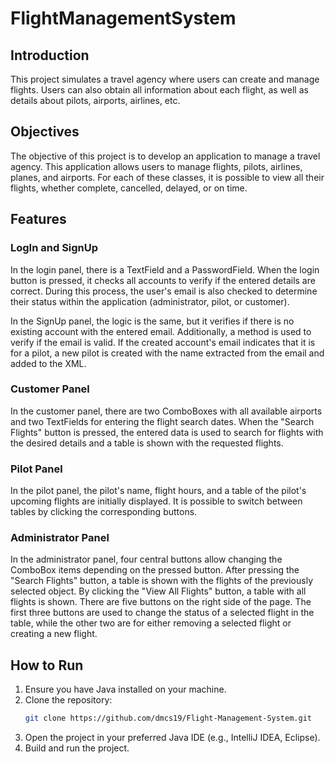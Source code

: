 # FlightManagementSystem

## Introduction

This project simulates a travel agency where users can create and manage flights. Users can also obtain all information about each flight, as well as details about pilots, airports, airlines, etc.

## Objectives

The objective of this project is to develop an application to manage a travel agency. This application allows users to manage flights, pilots, airlines, planes, and airports. For each of these classes, it is possible to view all their flights, whether complete, cancelled, delayed, or on time.

## Features

### LogIn and SignUp

In the login panel, there is a TextField and a PasswordField. When the login button is pressed, it checks all accounts to verify if the entered details are correct. During this process, the user's email is also checked to determine their status within the application (administrator, pilot, or customer).

In the SignUp panel, the logic is the same, but it verifies if there is no existing account with the entered email. Additionally, a method is used to verify if the email is valid. If the created account's email indicates that it is for a pilot, a new pilot is created with the name extracted from the email and added to the XML.

### Customer Panel

In the customer panel, there are two ComboBoxes with all available airports and two TextFields for entering the flight search dates. When the "Search Flights" button is pressed, the entered data is used to search for flights with the desired details and a table is shown with the requested flights.

### Pilot Panel

In the pilot panel, the pilot's name, flight hours, and a table of the pilot's upcoming flights are initially displayed. It is possible to switch between tables by clicking the corresponding buttons.

### Administrator Panel

In the administrator panel, four central buttons allow changing the ComboBox items depending on the pressed button. After pressing the "Search Flights" button, a table is shown with the flights of the previously selected object.
By clicking the "View All Flights" button, a table with all flights is shown. There are five buttons on the right side of the page. The first three buttons are used to change the status of a selected flight in the table, while the other two are for either removing a selected flight or creating a new flight.

## How to Run

1. Ensure you have Java installed on your machine.
2. Clone the repository:
    ```bash
    git clone https://github.com/dmcs19/Flight-Management-System.git
    ```
3. Open the project in your preferred Java IDE (e.g., IntelliJ IDEA, Eclipse).
4. Build and run the project.


